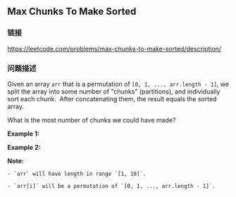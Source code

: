 ## Max Chunks To Make Sorted  
### 链接  
https://leetcode.com/problems/max-chunks-to-make-sorted/description/  
### 问题描述
Given an array `arr` that is a permutation of `[0, 1, ..., arr.length - 1]`, we split the array into some number of &quot;chunks&quot; (partitions), and individually sort each chunk.&nbsp; After concatenating them,&nbsp;the result equals the sorted array.

What is the most number of chunks we could have made?

**Example 1:**

**Example 2:**

**Note:**

	- `arr` will have length in range `[1, 10]`.
	- `arr[i]` will be a permutation of `[0, 1, ..., arr.length - 1]`.

&nbsp;
